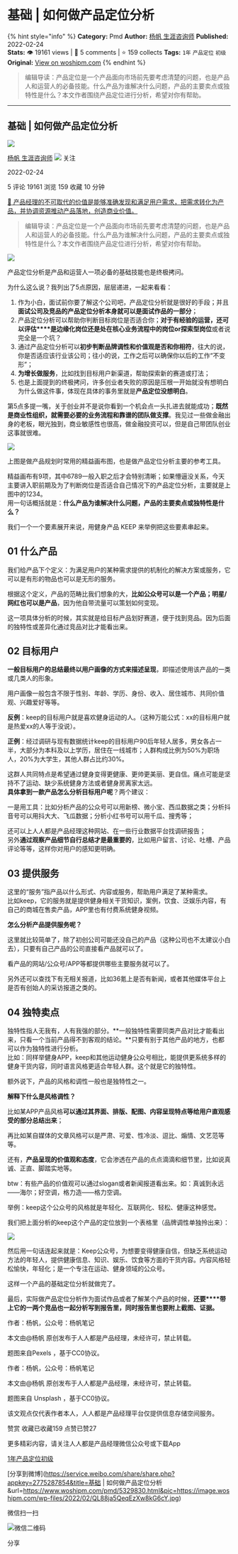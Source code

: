 # 基础 | 如何做产品定位分析
{% hint style="info" %}
**Category:** Pmd
**Author:** [杨帆 生涯咨询师](https://www.woshipm.com/u/152370)
**Published:** 2022-02-24  
**Stats:** 👁️ 19161 views | 💬 5 comments | ⭐ 159 collects
**Tags:** `1年` `产品定位` `初级`
**Original:** [View on woshipm.com](https://www.woshipm.com/pmd/5329830.html)
{% endhint %}
> 编辑导读：产品定位是一个产品面向市场前先要考虑清楚的问题，也是产品人和运营人的必备技能。什么产品为谁解决什么问题，产品的主要卖点或独特性是什么？本文作者围绕产品定位进行分析，希望对你有帮助。

---

## 基础 | 如何做产品定位分析

[![](https://static.woshipm.com/pmapp_avatar_20231102205903_6734.jpeg?imageView2/1/w/72/h/72/q/100)](https://www.woshipm.com/u/152370)

[杨帆 生涯咨询师](https://www.woshipm.com/u/152370) ![](https://static.woshipm.com/tag/1101_1@2x.png) 关注

2022-02-24

5 评论 19161 浏览 159 收藏 10 分钟

[🔗 产品经理的不可取代的价值是能够准确发现和满足用户需求，把需求转化为产品，并协调资源推动产品落地，创造商业价值。](https://ke.qidianla.com/courses/90pm)

> 编辑导读：产品定位是一个产品面向市场前先要考虑清楚的问题，也是产品人和运营人的必备技能。什么产品为谁解决什么问题，产品的主要卖点或独特性是什么？本文作者围绕产品定位进行分析，希望对你有帮助。

![](https://image.woshipm.com/wp-files/2022/02/QL88ja5QeqEzXw8kG6cY.jpg)

产品定位分析是产品和运营人一项必备的基础技能也是终极拷问。

为什么这么说？我列出了5点原因，层层递进，一起来看看：

1.  作为小白，面试前你要了解这个公司吧，产品定位分析就是很好的手段；并且**面试公司及竞品的产品定位分析本身就可以是面试作品的一部分**；
2.  产品定位分析可以帮助你判断目标岗位是否适合你；**对于有经验的运营，还可以评估****是边缘化岗位还是处在核心业务流程中的岗位or探索型岗位**或者说完全是一个坑？
3.  通过产品定位分析可以**初步判断品牌调性和价值观是否和你相符**，往大的说，你是否适应该行业该公司；往小的说，工作之后可以确保你以后的工作“不变形”；
4.  **为增长做服务**，比如找到目标用户新渠道，帮助探索新的赛道或打法；
5.  也是上面提到的终极拷问，许多创业者失败的原因是压根一开始就没有想明白为什么做这件事，体现在具体的事务里就是**产品定位没想明白**。

第5点多提一嘴，关于创业并不是说你看到一个机会点一头扎进去就能成功；**既然是商业性组织，就需要必要的业务流程和靠谱的团队做支撑**。我见过一些做金融出身的老板，眼光独到，商业敏感性也很高，做金融投资可以，但是自己带团队创业这事就很难。

![](https://image.woshipm.com/wp-files/2022/02/nQAFdrAlpYhYBLT4RJJO.png)

上图是做产品规划时常用的精益画布图，也是做产品定位分析主要的参考工具。

精益画布有9项，其中6789一般入职之后才会特别清晰；如果懵逼没关系，今天主要讲入职前期及为了判断岗位是否适合自己情况下的产品定位分析，主要就是上图中的1234。  
用一句话概括就是：**什么产品为谁解决什么问题，产品的主要卖点或独特性是什么？**

我们一个一个要素展开来说，用健身产品 KEEP 来举例把这些要素串起来。

## 01 什么产品

我们给产品下个定义：为满足用户的某种需求提供的机制化的解决方案或服务，它可以是有形的物品也可以是无形的服务。

根据这个定义，产品的范畴比我们想象的大，**比如公众号可以是一个产品；明星/网红也可以是产品**，因为他自带流量可以策划如何变现。

这一项具体分析的时候，其实就是给目标产品划好赛道，便于找到竞品。因为后面的独特性或差异化通过竞品对比才能看出来。

## 02 目标用户

**一般目标用户的总结最终以用户画像的方式来描述呈现**，即描述使用该产品的一类或几类人的形象。

用户画像一般包含不限于性别、年龄、学历、身份、收入、居住城市、共同价值观、兴趣爱好等等。

**反例**：keep的目标用户就是喜欢健身运动的人。（这种万能公式：xx的目标用户就是热爱xx的人等于没说）。

**正例**：经过调研与现有数据统计keep的目标用户90后年轻人居多，男女各占一半，大部分为本科及以上学历，居住在一线城市；人群构成比例为50%为职场人，20%为大学生，其他人群占比约30%。

这群人共同特点是希望通过健身变得更健康、更帅更美丽、更自信。痛点可能是坚持不了运动、缺少系统健身方法或者健身房离家太远。  
**具体拿到一款产品怎么分析目标用户呢**？两个建议：

一是用工具：比如分析产品的公众号可以用新榜、微小宝、西瓜数据之类；分析抖音号可以用抖大大、飞瓜数据；分析小红书号可以用千瓜、搜秀等；

还可以上人人都是产品经理这种网站、在一些行业数据平台找调研报告；  
另外**通过观察产品细节自行总结才是最重要的**，比如用户留言、讨论、吐槽、产品评论等等，这样你对用户的感知更明确。

## 03 提供服务

这里的“服务”指产品以什么形式、内容或服务，帮助用户满足了某种需求。  
比如keep，它的服务就是提供健身相关干货知识，案例，饮食、泛娱乐内容，有自己的商城在售卖产品，APP里也有付费系统健身视频。

**怎么分析产品提供服务呢？**

这里就比较简单了，除了初创公司可能还没自己的产品（这种公司也不太建议小白去），只要有自己产品的公司直接看产品就可以了。

看产品的网站/公众号/APP等都提供哪些主要服务就可以了。

另外还可以查找下有无相关报道，比如36氪上是否有新闻，或者其他媒体平台上是否有创始人的采访报道之类的。

## 04 独特卖点

独特性指人无我有，人有我强的部分。**一般独特性需要同类产品对比才能看出来，只看一个当前产品得不到客观的结论。**只要有别于其他产品的地方，也都可以作为独特性进行分析。  
比如：同样举健身APP，keep和其他运动健身公众号相比，能提供更系统多样的健身干货内容，同时语言风格更适合年轻人群。这个就是它的独特性。

额外说下，产品的风格和调性一般也是独特性之一。

**解释下什么是风格调性？**

比如某APP产品风格**可以通过其界面、排版、配图、内容呈现特点等给用户直观感受的部分总结出来**；

再比如某自媒体的文章风格可以是严肃、可爱、性冷淡、逗比、煽情、文艺范等等。

还有，**产品呈现的价值观和态度**，它会渗透在产品的点点滴滴和细节里，比如说真诚、正直、脚踏实地等。

btw：有些产品的价值观可以通过slogan或者新闻报道看出来。如：真诚到永远——海尔；好空调，格力造——格力空调。

举例：keep这个公众号的风格就是年轻化、互联网化、轻松、健康这种感觉。

我们把上面分析的keep这个产品的定位放到一个表格里（品牌调性单独拎出来）：

![](https://image.woshipm.com/wp-files/2022/02/SpcHXjD68pD7X3P2Vc3J.png)

然后用一句话连起来就是：Keep公众号，为想要变得健康自信，但缺乏系统运动方法的年轻人，提供健康信息、知识、娱乐、饮食等方面的干货内容。内容风格轻松愉快，年轻化；是一个专注在运动、健身领域的公众号。

这样一个产品的基础定位分析就做完了。

最后，实际做产品定位分析作为面试作品或者了解某个产品的时候，**还要****带上它的一两个竞品也一起分析写到报告里，同时报告里也要附上截图、证据。**

作者：杨帆，公众号：杨帆笔记

本文由@杨帆 原创发布于人人都是产品经理，未经许可，禁止转载。

题图来自Pexels ，基于CC0协议。

作者：杨帆，公众号：杨帆笔记

本文由@杨帆 原创发布于人人都是产品经理，未经许可，禁止转载。

题图来自 Unsplash ，基于CC0协议。

该文观点仅代表作者本人，人人都是产品经理平台仅提供信息存储空间服务。

赞赏 收藏已收藏159 点赞已赞27

更多精彩内容，请关注人人都是产品经理微信公众号或下载App

[1年](https://www.woshipm.com/tag/1%e5%b9%b4)[产品定位](https://www.woshipm.com/tag/%e4%ba%a7%e5%93%81%e5%ae%9a%e4%bd%8d)[初级](https://www.woshipm.com/tag/%e5%88%9d%e7%ba%a7)

[分享到微博](https://service.weibo.com/share/share.php?appkey=2775287854&title=基础 | 如何做产品定位分析&url=https://www.woshipm.com/pmd/5329830.html&pic=https://image.woshipm.com/wp-files/2022/02/QL88ja5QeqEzXw8kG6cY.jpg)

微信扫一扫

![微信二维码](https://api.pwmqr.com/qrcode/create/?url=https://www.woshipm.com/pmd/5329830.html)

分享